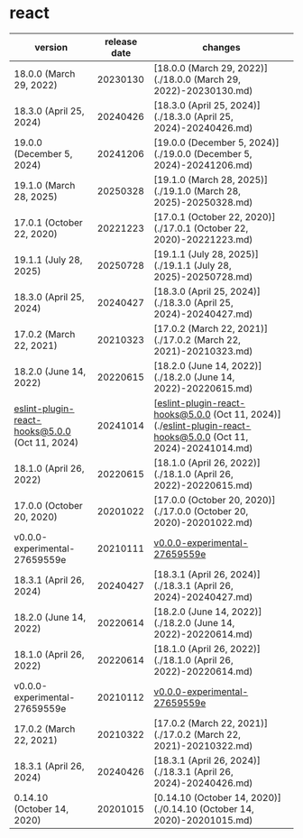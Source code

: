 # react	


|version|release date|changes|
|---|---|---|
|18.0.0 (March 29, 2022)|20230130|[18.0.0 (March 29, 2022)](./18.0.0 (March 29, 2022)-20230130.md)|
|18.3.0 (April 25, 2024)|20240426|[18.3.0 (April 25, 2024)](./18.3.0 (April 25, 2024)-20240426.md)|
|19.0.0 (December 5, 2024)|20241206|[19.0.0 (December 5, 2024)](./19.0.0 (December 5, 2024)-20241206.md)|
|19.1.0 (March 28, 2025)|20250328|[19.1.0 (March 28, 2025)](./19.1.0 (March 28, 2025)-20250328.md)|
|17.0.1 (October 22, 2020)|20221223|[17.0.1 (October 22, 2020)](./17.0.1 (October 22, 2020)-20221223.md)|
|19.1.1 (July 28, 2025)|20250728|[19.1.1 (July 28, 2025)](./19.1.1 (July 28, 2025)-20250728.md)|
|18.3.0 (April 25, 2024)|20240427|[18.3.0 (April 25, 2024)](./18.3.0 (April 25, 2024)-20240427.md)|
|17.0.2 (March 22, 2021)|20210323|[17.0.2 (March 22, 2021)](./17.0.2 (March 22, 2021)-20210323.md)|
|18.2.0 (June 14, 2022)|20220615|[18.2.0 (June 14, 2022)](./18.2.0 (June 14, 2022)-20220615.md)|
|eslint-plugin-react-hooks@5.0.0 (Oct 11, 2024)|20241014|[eslint-plugin-react-hooks@5.0.0 (Oct 11, 2024)](./eslint-plugin-react-hooks@5.0.0 (Oct 11, 2024)-20241014.md)|
|18.1.0 (April 26, 2022)|20220615|[18.1.0 (April 26, 2022)](./18.1.0 (April 26, 2022)-20220615.md)|
|17.0.0 (October 20, 2020)|20201022|[17.0.0 (October 20, 2020)](./17.0.0 (October 20, 2020)-20201022.md)|
|v0.0.0-experimental-27659559e|20210111|[v0.0.0-experimental-27659559e](./v0.0.0-experimental-27659559e-20210111.md)|
|18.3.1 (April 26, 2024)|20240427|[18.3.1 (April 26, 2024)](./18.3.1 (April 26, 2024)-20240427.md)|
|18.2.0 (June 14, 2022)|20220614|[18.2.0 (June 14, 2022)](./18.2.0 (June 14, 2022)-20220614.md)|
|18.1.0 (April 26, 2022)|20220614|[18.1.0 (April 26, 2022)](./18.1.0 (April 26, 2022)-20220614.md)|
|v0.0.0-experimental-27659559e|20210112|[v0.0.0-experimental-27659559e](./v0.0.0-experimental-27659559e-20210112.md)|
|17.0.2 (March 22, 2021)|20210322|[17.0.2 (March 22, 2021)](./17.0.2 (March 22, 2021)-20210322.md)|
|18.3.1 (April 26, 2024)|20240426|[18.3.1 (April 26, 2024)](./18.3.1 (April 26, 2024)-20240426.md)|
|0.14.10 (October 14, 2020)|20201015|[0.14.10 (October 14, 2020)](./0.14.10 (October 14, 2020)-20201015.md)|
